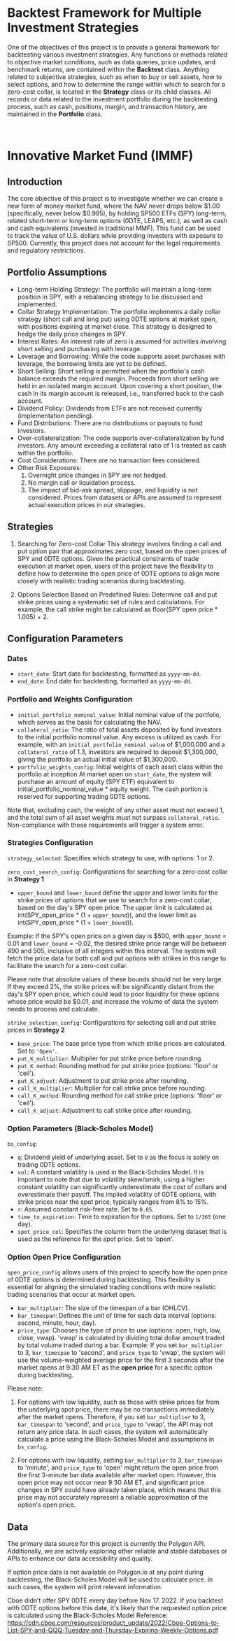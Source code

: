 # Backtest Framework for Multiple Investment Strategies

One of the objectives of this project is to provide a general framework for backtesting various investment strategies. Any functions or methods related to objective market conditions, such as data queries, price updates, and benchmark returns, are contained within the **Backtest** class. Anything related to subjective strategies, such as when to buy or sell assets, how to select options, and how to determine the range within which to search for a zero-cost collar, is located in the **Strategy** class or its child classes. All records or data related to the investment portfolio during the backtesting process, such as cash, positions, margin, and transaction history, are maintained in the **Portfolio** class.

<br>

# Innovative Market Fund (IMMF) 

## Introduction
The core objective of this project is to investigate whether we can create a new form of money market fund, where the NAV never drops below $1.00 (specifically, never below $0.995), by holding SP500 ETFs (SPY) long-term, related short-term or long-term options (0DTE, LEAPS, etc.), as well as cash and cash equivalents (invested in traditional MMF). This fund can be used to track the value of U.S. dollars while providing investors with exposure to SP500. Currently, this project does not account for the legal requirements and regulatory restrictions.

## Portfolio Assumptions 
- Long-term Holding Strategy: The portfolio will maintain a long-term position in SPY, with a rebalancing strategy to be discussed and implemented.
- Collar Strategy Implementation: The portfolio implements a daily collar strategy (short call and long put) using 0DTE options at market open, with positions expiring at market close. This strategy is designed to hedge the daily price changes in SPY.
- Interest Rates: An interest rate of zero is assumed for activities involving short selling and purchasing with leverage.
- Leverage and Borrowing: While the code supports asset purchases with leverage, the borrowing limits are yet to be defined.
- Short Selling: Short selling is permitted when the portfolio's cash balance exceeds the required margin. Proceeds from short selling are held in an isolated margin account. Upon covering a short position, the cash in its margin account is released, i.e., transferred back to the cash account.
- Dividend Policy: Dividends from ETFs are not received currently (implementation pending).
- Fund Distributions: There are no distributions or payouts to fund investors.
- Over-collateralization: The code supports over-collateralization by fund investors. Any amount exceeding a collateral ratio of 1 is treated as cash within the portfolio.
- Cost Considerations: There are no transaction fees considered.
- Other Risk Exposures: 
    1. Overnight price changes in SPY are not hedged.
    2. No margin call or liquidation process.
    3. The impact of bid-ask spread, slippage, and liquidity is not considered. Prices from datasets or APIs are assumed to represent actual execution prices in our strategies.


## Strategies
1. Searching for Zero-cost Collar 
This strategy involves finding a call and put option pair that approximates zero cost, based on the open prices of SPY and 0DTE options. Given the practical constraints of trade execution at market open, users of this project have the flexibility to define how to determine the open price of 0DTE options to align more closely with realistic trading scenarios during backtesting.

2. Options Selection Based on Predefined Rules: 
Determine call and put strike prices using a systematic set of rules and calculations. For example, the call strike might be calculated as floor(SPY open price * 1.005) + 2.
 

## Configuration Parameters

### Dates
- `start_date`: Start date for backtesting, formatted as `yyyy-mm-dd`. 
- `end_date`: End date for backtesting, formatted as `yyyy-mm-dd`. 


### Portfolio and Weights Configuration
- `initial_portfolio_nominal_value`: Initial nominal value of the portfolio, which serves as the basis for calculating the NAV.
- `collateral_ratio`: The ratio of total assets deposited by fund investors to the initial portfolio nominal value. Any excess is utilized as cash. For example, with an `initial_portfolio_nominal_value` of $1,000,000 and a `collateral_ratio` of 1.3, investors are required to deposit $1,300,000, giving the portfolio an actual initial value of $1,300,000.
- `portfolio_weights_config`: Initial weights of each asset class within the portfolio at inception
At market open on `start_date`, the system will purchase an amount of equity (SPY ETF) equivalent to initial_portfolio_nominal_value * equity weight. The cash portion is reserved for supporting trading 0DTE options.

Note that, excluding cash, the weight of any other asset must not exceed 1, and the total sum of all asset weights must not surpass `collateral_ratio`. Non-compliance with these requirements will trigger a system error.


### Strategies Configuration

`strategy_selected`: Specifies which strategy to use, with options: 1 or 2.

`zero_cost_search_config`: Configurations for searching for a zero-cost collar in **Strategy 1**
- `upper_bound` and `lower_bound` define the upper and lower limits for the strike prices of options that we use to search for a zero-cost collar, based on the day's SPY open price. The upper limit is calculated as int(SPY_open_price * (1 + `upper_bound`)), and the lower limit as int(SPY_open_price * (1 + `lower_bound`)).

Example: If the SPY's open price on a given day is $500, with `upper_bound` = 0.01 and `lower_bound` = -0.02, the desired strike price range will be between 490 and 505, inclusive of all integers within this interval. The system will fetch the price data for both call and put options with strikes in this range to facilitate the search for a zero-cost collar.

Please note that absolute values of these bounds should not be very large. If they exceed 2%, the strike prices will be significantly distant from the day's SPY open price, which could lead to poor liquidity for these options whose price would be $0.01, and increase the volume of data the system needs to process and calculate.

`strike_selection_config`: Configurations for selecting call and put strike prices in **Strategy 2**
- `base_price`:         The base price type from which strike prices are calculated. Set to `'Open'`.
- `put_K_multiplier`:   Multiplier for put strike price before rounding. 
- `put_K_method`:       Rounding method for put strike price (options: 'floor' or 'ceil').
- `put_K_adjust`:       Adjustment to put strike price after rounding.
- `call_K_multiplier`:  Multiplier for call strike price before rounding.
- `call_K_method`:      Rounding method for call strike price (options: 'floor' or 'ceil').
- `call_K_adjust`:      Adjustment to call strike price after rounding.


### Option Parameters (Black-Scholes Model)
`bs_config`:
- `q`: Dividend yield of underlying asset. Set to `0` as the focus is solely on trading 0DTE options.
- `vol`: A constant volatility is used in the Black-Scholes Model. It is important to note that due to volatility skew/smirk, using a higher constant volatility can significantly underestimate the cost of collars and overestimate their payoff. The implied volatility of 0DTE options, with strike prices near the spot price, typically ranges from 8% to 15%.
- `r`: Assumed constant risk-free rate. Set to `0.05`.
- `time_to_expiration`: Time to expiration for the options. Set to `1/365` (one day).
- `spot_price_col`: Specifies the column from the underlying dataset that is used as the reference for the spot price. Set to 'open'.


### Option Open Price Configuration
`open_price_config` allows users of this project to specify how the open price of 0DTE options is determined during backtesting. This flexibility is essential for aligning the simulated trading conditions with more realistic trading scenarios that occur at market open.
- `bar_multiplier`: The size of the timespan of a bar (OHLCV).
- `bar_timespan`: Defines the unit of time for each data interval (options: second, minute, hour, day).
- `price_type`: Chooses the type of price to use (options: open, high, low, close, vwap). 'vwap' is calculated by dividing total dollar amount traded by total volume traded during a bar.
Example: If you set `bar_multiplier` to 3, `bar_timespan` to 'second', and `price_type` to 'vwap', the system will use the volume-weighted average price for the first 3 seconds after the market opens at 9:30 AM ET as the **open price** for a specific option during backtesting.

Please note: 
1. For options with low liquidity, such as those with strike prices far from the underlying spot price, there may be no transactions immediately after the market opens. Therefore, if you set `bar_multiplier` to 3, `bar_timespan` to 'second', and `price_type` to 'vwap', the API may not return any price data. In such cases, the system will automatically calculate a price using the Black-Scholes Model and assumptions in `bs_config`.

2. For options with low liquidity, setting `bar_multiplier` to 3, `bar_timespan` to 'minute', and `price_type` to 'open' might return the open price from the first 3-minute bar data available after market open. However, this open price may not occur near 9:30 AM ET, and significant price changes in SPY could have already taken place, which means that this price may not accurately represent a reliable approximation of the option's open price.


## Data
The primary data source for this project is currently the Polygon API. Additionally, we are actively exploring other reliable and stable databases or APIs to enhance our data accessibility and quality. 

If option price data is not available on Polygon.io at any point during backtesting, the Black-Scholes Model will be used to calculate price. In such cases, the system will print relevant information.

Cboe didn’t offer SPY 0DTE every day before Nov 17. 2022. If you backtest with 0DTE options before this date, it's likely that the requested option price is calculated using the Black-Scholes Model
Reference: https://cdn.cboe.com/resources/product_update/2022/Cboe-Options-to-List-SPY-and-QQQ-Tuesday-and-Thursday-Expiring-Weekly-Options.pdf  

